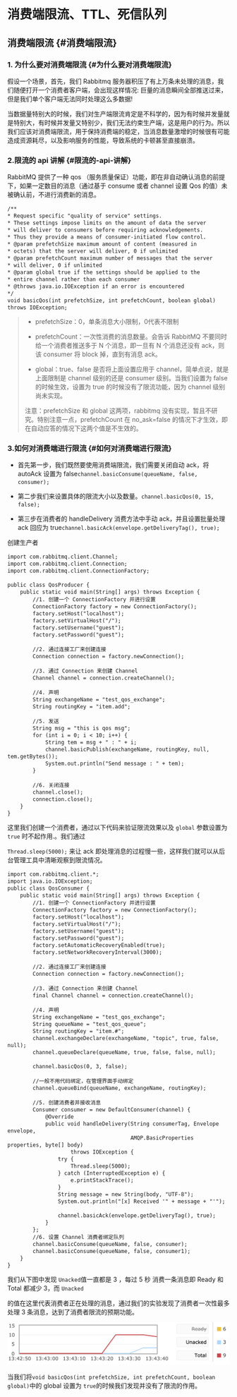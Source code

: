 # 消费端限流、TTL、死信队列

## 消费端限流 {#消费端限流}

### 1. 为什么要对消费端限流 {#为什么要对消费端限流}

假设一个场景，首先，我们 Rabbitmq 服务器积压了有上万条未处理的消息，我们随便打开一个消费者客户端，会出现这样情况: 巨量的消息瞬间全部推送过来，但是我们单个客户端无法同时处理这么多数据!

当数据量特别大的时候，我们对生产端限流肯定是不科学的，因为有时候并发量就是特别大，有时候并发量又特别少，我们无法约束生产端，这是用户的行为。所以我们应该对消费端限流，用于保持消费端的稳定，当消息数量激增的时候很有可能造成资源耗尽，以及影响服务的性能，导致系统的卡顿甚至直接崩溃。

### 2.限流的 api 讲解 {#限流的-api-讲解}

RabbitMQ 提供了一种 qos （服务质量保证）功能，即在非自动确认消息的前提下，如果一定数目的消息（通过基于 consume 或者 channel 设置 Qos 的值）未被确认前，不进行消费新的消息。

```
/**
* Request specific "quality of service" settings.
* These settings impose limits on the amount of data the server
* will deliver to consumers before requiring acknowledgements.
* Thus they provide a means of consumer-initiated flow control.
* @param prefetchSize maximum amount of content (measured in
* octets) that the server will deliver, 0 if unlimited
* @param prefetchCount maximum number of messages that the server
* will deliver, 0 if unlimited
* @param global true if the settings should be applied to the
* entire channel rather than each consumer
* @throws java.io.IOException if an error is encountered
*/
void basicQos(int prefetchSize, int prefetchCount, boolean global) throws IOException;
```

> * prefetchSize：0，单条消息大小限制，0代表不限制
>
> * prefetchCount：一次性消费的消息数量。会告诉 RabbitMQ 不要同时给一个消费者推送多于 N 个消息，即一旦有 N 个消息还没有 ack，则该 consumer 将 block 掉，直到有消息 ack。
>
> * global：true、false 是否将上面设置应用于 channel，简单点说，就是上面限制是 channel 级别的还是 consumer 级别。当我们设置为 false 的时候生效，设置为 true 的时候没有了限流功能，因为 channel 级别尚未实现。
>
> 注意：prefetchSize 和 global 这两项，rabbitmq 没有实现，暂且不研究。特别注意一点，prefetchCount 在 no\_ask=false 的情况下才生效，即在自动应答的情况下这两个值是不生效的。

### 3.如何对消费端进行限流 {#如何对消费端进行限流}

* 首先第一步，我们既然要使用消费端限流，我们需要关闭自动 ack，将 autoAck 设置为 false`channel.basicConsume(queueName, false, consumer);`

* 第二步我们来设置具体的限流大小以及数量。`channel.basicQos(0, 15, false);`

* 第三步在消费者的 handleDelivery 消费方法中手动 ack，并且设置批量处理 ack 回应为 true`channel.basicAck(envelope.getDeliveryTag(), true);`

创建生产者

```
import com.rabbitmq.client.Channel;
import com.rabbitmq.client.Connection;
import com.rabbitmq.client.ConnectionFactory;

public class QosProducer {
    public static void main(String[] args) throws Exception {
        //1. 创建一个 ConnectionFactory 并进行设置
        ConnectionFactory factory = new ConnectionFactory();
        factory.setHost("localhost");
        factory.setVirtualHost("/");
        factory.setUsername("guest");
        factory.setPassword("guest");

        //2. 通过连接工厂来创建连接
        Connection connection = factory.newConnection();

        //3. 通过 Connection 来创建 Channel
        Channel channel = connection.createChannel();

        //4. 声明
        String exchangeName = "test_qos_exchange";
        String routingKey = "item.add";

        //5. 发送
        String msg = "this is qos msg";
        for (int i = 0; i < 10; i++) {
            String tem = msg + " : " + i;
            channel.basicPublish(exchangeName, routingKey, null, tem.getBytes());
            System.out.println("Send message : " + tem);
        }

        //6. 关闭连接
        channel.close();
        connection.close();
    }
}
```

这里我们创建一个消费者，通过以下代码来验证限流效果以及 `global` 参数设置为 `true` 时不起作用.。我们通过

`Thread.sleep(5000);` 来让 ack 即处理消息的过程慢一些，这样我们就可以从后台管理工具中清晰观察到限流情况。

```
import com.rabbitmq.client.*;
import java.io.IOException;
public class QosConsumer {
    public static void main(String[] args) throws Exception {
        //1. 创建一个 ConnectionFactory 并进行设置
        ConnectionFactory factory = new ConnectionFactory();
        factory.setHost("localhost");
        factory.setVirtualHost("/");
        factory.setUsername("guest");
        factory.setPassword("guest");
        factory.setAutomaticRecoveryEnabled(true);
        factory.setNetworkRecoveryInterval(3000);
 
        //2. 通过连接工厂来创建连接
        Connection connection = factory.newConnection();
 
        //3. 通过 Connection 来创建 Channel
        final Channel channel = connection.createChannel();
 
        //4. 声明
        String exchangeName = "test_qos_exchange";
        String queueName = "test_qos_queue";
        String routingKey = "item.#";
        channel.exchangeDeclare(exchangeName, "topic", true, false, null);
        channel.queueDeclare(queueName, true, false, false, null);
 
        channel.basicQos(0, 3, false);
 
        //一般不用代码绑定，在管理界面手动绑定
        channel.queueBind(queueName, exchangeName, routingKey);
 
        //5. 创建消费者并接收消息
        Consumer consumer = new DefaultConsumer(channel) {
            @Override
            public void handleDelivery(String consumerTag, Envelope envelope,
                                       AMQP.BasicProperties properties, byte[] body)
                    throws IOException {
                try {
                    Thread.sleep(5000);
                } catch (InterruptedException e) {
                    e.printStackTrace();
                }
                String message = new String(body, "UTF-8");
                System.out.println("[x] Received '" + message + "'");
 
                channel.basicAck(envelope.getDeliveryTag(), true);
            }
        };
        //6. 设置 Channel 消费者绑定队列
        channel.basicConsume(queueName, false, consumer);
        channel.basicConsume(queueName, false, consumer1);
    }
}

```

我们从下图中发现 `Unacked`值一直都是 3 ，每过 5 秒 消费一条消息即 Ready 和 Total 都减少 3，而 `Unacked`

的值在这里代表消费者正在处理的消息，通过我们的实验发现了消费者一次性最多处理 3 条消息，达到了消费者限流的预期功能。

![](/assets/1543774-20190601135236406-1764031047.png)

当我们将`void basicQos(int prefetchSize, int prefetchCount, boolean global)`中的 global 设置为 `true`的时候我们发现并没有了限流的作用。



